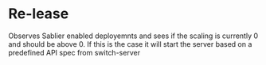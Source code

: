 # Re-lease
Observes Sablier enabled deployemnts and sees if the scaling is currently 0 and should be above 0. 
If this is the case it will start the server based on a predefined API spec from switch-server


